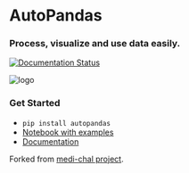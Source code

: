 # AutoPandas

### Process, visualize and use data easily.

[![Documentation Status](https://readthedocs.org/projects/autopandas/badge/?version=latest)](https://autopandas.readthedocs.io/en/latest/?badge=latest)

![logo](https://raw.githubusercontent.com/Didayolo/autopandas/master/logo_autopandas.png)


### Get Started

* `pip install autopandas`
* [Notebook with examples](https://nbviewer.jupyter.org/github/Didayolo/autopandas/blob/master/AutoPandas_workspace.ipynb)
* [Documentation](https://autopandas.readthedocs.io/en/latest/)


Forked from [medi-chal project](https://github.com/Didayolo/medi-chal).
